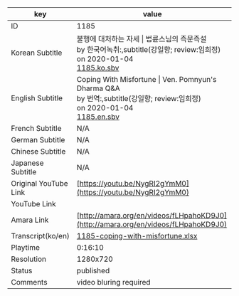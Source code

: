 |  key  |  value  |
|-------|---------|
| ID            | 1185 |
| Korean Subtitle | 불행에 대처하는 자세 \| 법륜스님의 즉문즉설<br>by 한국어녹취:,subtitle(강일향; review:임희정)<br>on 2020-01-04<br>[1185.ko.sbv](https://github.com/jungtosociety/dharma-qna/raw/master/sub/1185/1185.ko.sbv)<br>|
| English Subtitle | Coping With Misfortune \| Ven. Pomnyun's Dharma Q&A<br>by 번역:,subtitle(강일향; review:임희정)<br>on 2020-01-04<br>[1185.en.sbv](https://github.com/jungtosociety/dharma-qna/raw/master/sub/1185/1185.en.sbv)<br>|
| French Subtitle | N/A |
| German Subtitle | N/A |
| Chinese Subtitle | N/A |
| Japanese Subtitle | N/A |
| Original YouTube Link  | [https://youtu.be/NygRI2gYmM0](https://youtu.be/NygRI2gYmM0) |
| YouTube Link  |  |
| Amara Link    | [http://amara.org/en/videos/fLHpahoKD9J0](http://amara.org/en/videos/fLHpahoKD9J0) |
| Transcript(ko/en) | [1185-coping-with-misfortune.xlsx](https://github.com/jungtosociety/dharma-qna/raw/master/sub/1185/1185-coping-with-misfortune.xlsx) |
| Playtime | 0:16:10 |
| Resolution | 1280x720|
| Status | published |
| Comments | video bluring required |
